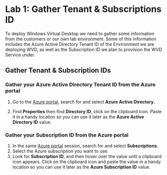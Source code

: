 # Lab 1: Gather Tenant & Subscriptions ID

To deploy Windows Virtual Desktop we need to gather some information from the customers or our own lab environment. Some of this information includes the Azure Active Directory Tenant ID of the Environment we are deploying WVD, as well as the Subscription ID we plan to provision the WVD Service under.

## Gather Tenant & Subscription IDs

### Gather your Azure Active Directory Tenant ID from the Azure portal

1. Go to the [Azure portal](https://portal.azure.com), search for and select **Azure Active Directory**.

1. Find **Properties** then find **Directory ID**, click on the clipboard icon. Paste it in a handy location so you can use it later as the **Azure Active Directory ID** value.

### Gather your Subscription ID from the Azure portal

1. In the same [Azure portal](https://portal.azure.com) session, search for and select **Subscriptions**.
2. Select the Azure subscription you want to use.
3. Look for **Subscription ID**, and then hover over the value until a clipboard icon appears. Click on the clipboard icon and paste the value in a handy location so you can use it later as the **Azure Subscription ID** value.
